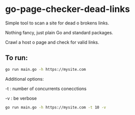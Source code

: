 # go-page-checker-dead-links
Simple tool to scan a site for dead o brokens links. 

Nothing fancy, just plain Go and standard packages.

Crawl a host o page and check for valid links. 

## To run:
```bash
go run main.go -h https://mysite.com 
```

Additional options:

-t : number of concurrents conecctions

-v : be verbose

```bash
go run main.go -h https://mysite.com -t 10 -v
```

